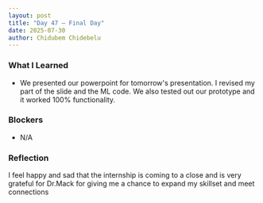 ```yaml
---
layout: post
title: "Day 47 – Final Day"
date: 2025-07-30
author: Chidubem Chidebelu
---
```


### What I Learned
- We presented our powerpoint for tomorrow's presentation. I revised my part of the slide and the ML code. We also tested out our prototype and it worked 100% functionality.

### Blockers
- N/A

### Reflection
I feel happy and sad that the internship is coming to a close and is very grateful for Dr.Mack for giving me a chance to expand my skillset and meet connections 
